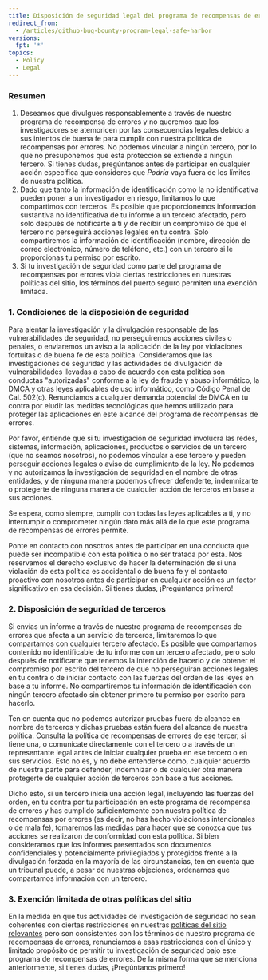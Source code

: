 ```yaml
---
title: Disposición de seguridad legal del programa de recompensas de errores de GitHub
redirect_from:
  - /articles/github-bug-bounty-program-legal-safe-harbor
versions:
  fpt: '*'
topics:
  - Policy
  - Legal
---
```


### Resumen
1. Deseamos que divulgues responsablemente a través de nuestro programa de recompensa de errores y no queremos que los investigadores se atemoricen por las consecuencias legales debido a sus intentos de buena fe para cumplir con nuestra política de recompensas por errores. No podemos vincular a ningún tercero, por lo que no presuponemos que esta protección se extiende a ningún tercero. Si tienes dudas, pregúntanos antes de participar en cualquier acción específica que consideres que _Podría_ vaya fuera de los límites de nuestra política.
2. Dado que tanto la información de identificación como la no identificativa pueden poner a un investigador en riesgo, limitamos lo que compartimos con terceros. Es posible que proporcionemos información sustantiva no identificativa de tu informe a un tercero afectado, pero solo después de notificarte a ti y de recibir un compromiso de que el tercero no perseguirá acciones legales en tu contra. Solo compartiremos la información de identificación (nombre, dirección de correo electrónico, número de teléfono, etc.) con un tercero si le proporcionas tu permiso por escrito.
3. Si tu investigación de seguridad como parte del programa de recompensas por errores viola ciertas restricciones en nuestras políticas del sitio, los términos del puerto seguro permiten una exención limitada.

### 1. Condiciones de la disposición de seguridad

Para alentar la investigación y la divulgación responsable de las vulnerabilidades de seguridad, no perseguiremos acciones civiles o penales, o enviaremos un aviso a la aplicación de la ley por violaciones fortuitas o de buena fe de esta política. Consideramos que las investigaciones de seguridad y las actividades de divulgación de vulnerabilidades llevadas a cabo de acuerdo con esta política son conductas "autorizadas" conforme a la ley de fraude y abuso informático, la DMCA y otras leyes aplicables de uso informático, como Código Penal de Cal. 502(c). Renunciamos a cualquier demanda potencial de DMCA en tu contra por eludir las medidas tecnológicas que hemos utilizado para proteger las aplicaciones en este alcance del programa de recompensas de errores.

Por favor, entiende que si tu investigación de seguridad involucra las redes, sistemas, información, aplicaciones, productos o servicios de un tercero (que no seamos nosotros), no podemos vincular a ese tercero y pueden perseguir acciones legales o aviso de cumplimiento de la ley. No podemos y no autorizamos la investigación de seguridad en el nombre de otras entidades, y de ninguna manera podemos ofrecer defenderte, indemnizarte o protegerte de ninguna manera de cualquier acción de terceros en base a sus acciones.

Se espera, como siempre, cumplir con todas las leyes aplicables a ti, y no interrumpir o comprometer ningún dato más allá de lo que este programa de recompensas de errores permite.

Ponte en contacto con nosotros antes de participar en una conducta que puede ser incompatible con esta política o no ser tratada por esta. Nos reservamos el derecho exclusivo de hacer la determinación de si una violación de esta política es accidental o de buena fe y el contacto proactivo con nosotros antes de participar en cualquier acción es un factor significativo en esa decisión. Si tienes dudas, ¡Pregúntanos primero!

### 2. Disposición de seguridad de terceros

Si envías un informe a través de nuestro programa de recompensas de errores que afecta a un servicio de terceros, limitaremos lo que compartamos con cualquier tercero afectado. Es posible que compartamos contenido no identificable de tu informe con un tercero afectado, pero solo después de notificarte que tenemos la intención de hacerlo y de obtener el compromiso por escrito del tercero de que no perseguirán acciones legales en tu contra o de iniciar contacto con las fuerzas del orden de las leyes en base a tu informe. No compartiremos tu información de identificación con ningún tercero afectado sin obtener primero tu permiso por escrito para hacerlo.

Ten en cuenta que no podemos autorizar pruebas fuera de alcance en nombre de terceros y dichas pruebas están fuera del alcance de nuestra política. Consulta la política de recompensas de errores de ese tercer, si tiene una, o comunícate directamente con el tercero o a través de un representante legal antes de iniciar cualquier prueba en ese tercero o en sus servicios. Esto no es, y no debe entenderse como, cualquier acuerdo de nuestra parte para defender, indemnizar o de cualquier otra manera protegerte de cualquier acción de terceros con base a tus acciones.

Dicho esto, si un tercero inicia una acción legal, incluyendo las fuerzas del orden, en tu contra por tu participación en este programa de recompensa de errores y has cumplido suficientemente con nuestra política de recompensas por errores (es decir, no has hecho violaciones intencionales o de mala fe), tomaremos las medidas para hacer que se conozca que tus acciones se realizaron de conformidad con esta política. Si bien consideramos que los informes presentados son documentos confidenciales y potencialmente privilegiados y protegidos frente a la divulgación forzada en la mayoría de las circunstancias, ten en cuenta que un tribunal puede, a pesar de nuestras objeciones, ordenarnos que compartamos información con un tercero.

### 3. Exención limitada de otras políticas del sitio

En la medida en que tus actividades de investigación de seguridad no sean coherentes con ciertas restricciones en nuestras [políticas del sitio relevantes](/categories/site-policy/) pero son consistentes con los términos de nuestro programa de recompensas de errores, renunciamos a esas restricciones con el único y limitado propósito de permitir tu investigación de seguridad bajo este programa de recompensas de errores. De la misma forma que se menciona anteriormente, si tienes dudas, ¡Pregúntanos primero!
